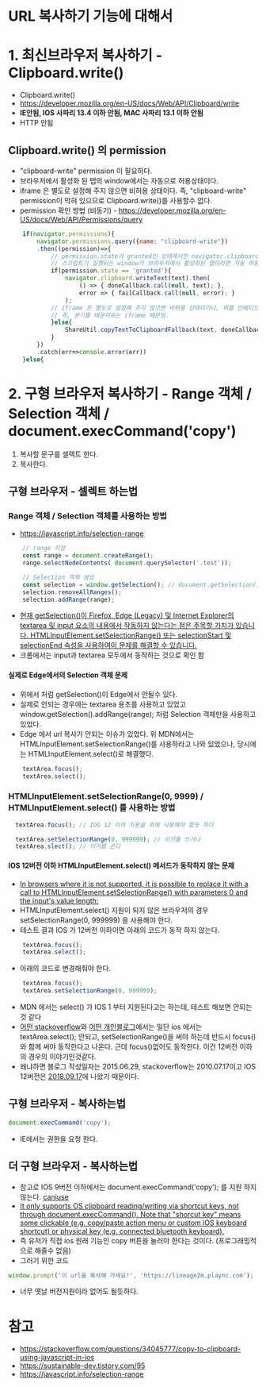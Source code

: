 # URL 복사하기 기능에 대해서 

# 1. 최신브라우저 복사하기 - Clipboard.write() 
- Clipboard.write() 
- https://developer.mozilla.org/en-US/docs/Web/API/Clipboard/write
- **IE안됨, IOS 사파리 13.4 이하 안됨, MAC 사파리 13.1 이하 안됨**
- HTTP 안됨

## Clipboard.write() 의 permission 
- "clipboard-write" permission 이 필요하다. 
- 브라우저에서 활성화 된 탭의 window에서는 자동으로 허용상태이다.
- iframe 은 별도로 설정해 주지 않으면 비허용 상태이다. 즉, "clipboard-write" permission이 막혀 있으므로 Clipboard.write()를 사용할수 없다. 
- permission 확인 방법 (비동기) - https://developer.mozilla.org/en-US/docs/Web/API/Permissions/query


```js
	if(navigator.permissions){
		navigator.permissions.query({name: "clipboard-write"})
		.then((permission)=>{
			// permission.state가 granted인 상태에서만 navigator.clipboard에 접근 가능
			// 스크립트가 실행되는 window가 브라우저에서 활성화된 탭이라면 자동 허용상태 이지만,
			if(permission.state == 'granted'){
				navigator.clipboard.writeText(text).then(
					() => { doneCallback.call(null, text); },
					error => { failCallback.call(null, error); }
				);
			// iframe 은 별도로 설정해 주지 않으면 비허용 상태이거나, 퍼플 인베디드 인경우 비허용 상태이다.
			// 즉, 분기를 태운이유는 iframe 때문임.
			}else{
				ShareUtil.copyTextToClipboardFallback(text, doneCallback, failCallback);
			}
		})
		.catch(err=>console.error(err))
	}else{
```
  

# 2. 구형 브라우저 복사하기 - Range 객체 / Selection 객체 / document.execCommand('copy')
1) 복사할 문구를 셀렉트 한다. 
2) 복사한다. 
  
## 구형 브라우저 - 셀렉트 하는법 
### Range 객체 / Selection 객체를 사용하는 방법
- https://javascript.info/selection-range
```js
	// range 지정
    const range = document.createRange();
    range.selectNodeContents( document.querySelector('.test'));

	// Selection 객체 생성
    const selection = window.getSelection(); // document.getSelection(); 도 됨
    selection.removeAllRanges();
    selection.addRange(range);
```
- [현재 getSelection()이 Firefox, Edge (Legacy) 및 Internet Explorer의 textarea 및 input 요소의 내용에서 작동하지 않는다는 점은 주목할 가치가 있습니다. HTMLInputElement.setSelectionRange() 또는 selectionStart 및 selectionEnd 속성을 사용하여이 문제를 해결할 수 있습니다.](https://developer.mozilla.org/en-US/docs/Web/API/Window/getSelection#related_objects)
- 크롬에서는 input과 textarea 모두에서 동작하는 것으로 확인 함

#### 실제로 Edge에서의 Selection 객체 문제 
- 위에서 처럼 getSelection()이 Edge에서 안될수 있다. 
- 실제로 안되는 경우에는 textarea 용초를 사용하고 있었고 window.getSelection().addRange(range); 처럼 Selection 객체만을 사용하고 있었다. 
- Edge 에서 url 복사가 안되는 이슈가 있었다. 위 MDN에서는 HTMLInputElement.setSelectionRange()를 사용하라고 나와 있었으나, 당시에는 HTMLInputElement.select()로 해결했다.
```js
    textArea.focus();
    textArea.select();
```

### HTMLInputElement.setSelectionRange(0, 9999) / HTMLInputElement.select() 를 사용하는 방법

```js
  textArea.focus(); // IOS 12 이하 지원을 위해 사용해야 할듯 하다 

  textArea.setSelectionRange(0, 999999); // 이거를 쓰거나 
  textArea.slect(); // 이거를 쓴다
```

#### IOS 12버전 이하 HTMLInputElement.select() 메서드가 동작하지 않는 문제
- [In browsers where it is not supported, it is possible to replace it with a call to HTMLInputElement.setSelectionRange() with parameters 0 and the input's value length:](https://developer.mozilla.org/en-US/docs/Web/API/HTMLInputElement/select#notes)
-  HTMLInputElement.select() 지원이 되지 않은 브라우저의 경우 setSelectionRange(0, 999999) 을 사용해야 한다.
- 테스트 결과 IOS 가 12버전 이하이면 아래의 코드가 동작 하지 않는다. 

```js
    textArea.focus();
    textArea.select();
```
- 아래의 코드로 변경해줘야 한다. 
```js
   	textArea.focus();
    textArea.setSelectionRange(0, 999999);
```
- MDN 에서는 select() 가 IOS 1 부터 지원된다고는 하는데, 테스트 해보면 안되는것 같다
- [어떤 stackoverflow](https://stackoverflow.com/questions/3272089/programmatically-selecting-text-in-an-input-field-on-ios-devices-mobile-safari)와 [어떤 개인블로그](https://nicolasbouliane.com/blog/input-select-does-not-work-on-ios)에서는 일단 ios 에서는 textArea.select(); 안되고, setSelectionRange()을 써야 하는데 반드시 focus()와 함께 써야 동작한다고 나온다. 근데 focus()없어도 동작한다. 이건 12버전 이하의 경우의 이야기인것같다. 
- 왜냐하면 블로그 작성일자는 2015.06.29, stackoverflow는 2010.07.17이고 IOS 12버전은 [2018.09.17](https://en.wikipedia.org/wiki/IOS_12)에 나왔기 때문이다.
  
## 구형 브라우저 - 복사하는법 
```js
document.execCommand('copy');
```
- IE에서는 권한을 요청 한다.

## 더 구형 브라우저 - 복사하는법
- 참고로 IOS 9버전 이하에서는 document.execCommand('copy'); 를 지원 하지 않는다. [caniuse](https://caniuse.com/?search=execCommand%20copy)
- [It only supports OS clipboard reading/writing via shortcut keys, not through document.execCommand(). Note that "shorcut key" means some clickable (e.g. copy/paste action menu or custom iOS keyboard shortcut) or physical key (e.g. connected bluetooth keyboard).](https://stackoverflow.com/questions/34045777/copy-to-clipboard-using-javascript-in-ios)
- 즉 유저가 직접 ios 원래 기능인 copy 버튼을 눌러야 한다는 것이다. (프로그래밍적으로 해줄수 없음)
- 그러기 위한 코드
```js
window.prompt('이 url을 복사해 가세요!', 'https://lineage2m.plaync.com');
```
- 너무 옛날 버전지원이라 없어도 될듯하다.
  
# 참고
- https://stackoverflow.com/questions/34045777/copy-to-clipboard-using-javascript-in-ios
- https://sustainable-dev.tistory.com/95
- https://javascript.info/selection-range
  